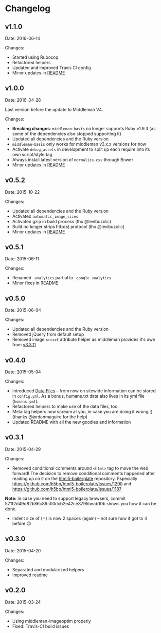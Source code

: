 # Changelog

## v1.1.0

Date: 2016-06-14

Changes:
  - Started using Rubocop
  - Refactored helpers
  - Updated and improved Travis CI config
  - Minor updates in [README](README.md)

## v1.0.0

Date: 2016-04-28

Last version before the update to Middleman V4.

Changes:
  - **Breaking changes**: `middleman-basis` no longer supports Ruby v1.9.3 (as some of the dependencies also stopped supporting it)
  - Updated all dependencies and the Ruby version
  - `middleman-basis` only works for middleman v3.x.x versions for now
  - Activate `debug_assets` in development to split up each require into its own script/style tag
  - Always install latest version of `normalize.css` through Bower
  - Minor updates in [README](README.md)

## v0.5.2

Date: 2015-10-22

Changes:
  - Updated all dependencies and the Ruby version
  - Activated `automatic_image_sizes`
  - Activated gzip in build process (thx @levibuzolic)
  - Build no longer strips http(s) protocol (thx @levibuzolic)
  - Minor updates in [README](README.md)

## v0.5.1

Date: 2015-06-11

Changes:
  - Renamed `_analytics` partial to `_google_analytics`
  - Minor fixes in [README](README.md)

## v0.5.0

Date: 2015-06-04

Changes:
  - Updated all dependencies and the Ruby version
  - Removed jQuery from default setup
  - Removed image `srcset` attribute helper as middleman provides it's own from [v3.3.11](https://github.com/middleman/middleman/blob/v3-stable/CHANGELOG.md#3311)

## v0.4.0

Date: 2015-05-04

Changes:
  - Introduced [Data Files](https://middlemanapp.com/advanced/data_files/) – from now on sitewide information can be stored in `config.yml`. As a bonus, humans.txt data also lives in its yml file (`humans.yml`).
  - Refactored helpers to make use of the data files, too.
  - Meta tag helpers now scream at you, in case you are doing it wrong ;) (thanks @jordanmaguire for the help)
  - Updated README with all the new goodies and information

## v0.3.1

Date: 2015-04-29

Changes:
  - Removed conditional comments around `<html>` tag to move the web forward! The decision to remove conditional comments happened after reading up on it on the [html5-boilerplate](https://github.com/h5bp/html5-boilerplate) repository. Especially https://github.com/h5bp/html5-boilerplate/issues/1290 and https://github.com/h5bp/html5-boilerplate/issues/1187

  **Note:** In case you need to support legacy browsers, commit 571f2d49d82b86c89c00dcb2e42ce3795beab10b shows you how it can be done.
  - Indent size of `[*]` is now 2 spaces (again) – not sure how it got to 4 before :neutral_face:

## v0.3.0

Date: 2015-04-20

Changes:
  - Separated and modularized helpers
  - Improved readme

## v0.2.0

Date: 2015-03-24

Changes:
  - Using middleman-imageoptim properly
  - Fixed: Travis-CI build issues
